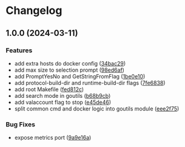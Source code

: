 # Changelog

## 1.0.0 (2024-03-11)


### Features

* add extra hosts do docker config ([34bac29](https://github.com/shifty11/kyve-rdk-fork/commit/34bac29e1aa8655f92c88ce2cb62207eba42d80d))
* add max size to selection prompt ([98ed6af](https://github.com/shifty11/kyve-rdk-fork/commit/98ed6afb6193d53355a0fc6cc86c2f0dcae0503b))
* add PromptYesNo and GetStringFromFlag ([1be0e10](https://github.com/shifty11/kyve-rdk-fork/commit/1be0e100ca5670895ad3215b7d8c80669f926dfe))
* add protocol-build-dir and runtime-build-dir flags ([7fe6838](https://github.com/shifty11/kyve-rdk-fork/commit/7fe6838289fcbda675fb4476525b8a317ed967b4))
* add root Makefile ([fed812c](https://github.com/shifty11/kyve-rdk-fork/commit/fed812c1be36c7e3b2f2cd2a6821a3372e4bee8c))
* add search mode in goutils ([b68b9cb](https://github.com/shifty11/kyve-rdk-fork/commit/b68b9cb502bba9a4bc02a6f71ddc0e9d1e3680a6))
* add valaccount flag to stop ([e45de46](https://github.com/shifty11/kyve-rdk-fork/commit/e45de46bab5f6137fea7975ca5f09b0f4d45e812))
* split common cmd and docker logic into goutils module ([eee2f75](https://github.com/shifty11/kyve-rdk-fork/commit/eee2f75423f2d05196e42877a6bb6a8e6029046c))


### Bug Fixes

* expose metrics port ([9a9e16a](https://github.com/shifty11/kyve-rdk-fork/commit/9a9e16a709789a984dbdd3c5908ebfe5f6420e92))

